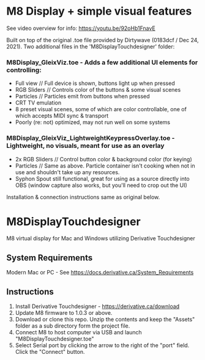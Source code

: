 # M8 Display + simple visual features

See video overview for info: https://youtu.be/92oHb1FnavE

Built on top of the original .toe file provided by Dirtywave (0183dcf / Dec 24, 2021). Two additional files in the 'M8DisplayTouchdesigner' folder: 

### M8Display_GleixViz.toe - Adds a few additional UI elements for controlling: 

- Full view // Full device is shown, buttons light up when pressed
- RGB Sliders // Controls color of the buttons & some visual scenes
- Particles // Particles emit from buttons when pressed
- CRT TV emulation
- 8 preset visual scenes, some of which are color controllable, one of which accepts MIDI sync & transport
- Poorly (re: not) optimized, may not run well on some systems

### M8Display_GleixViz_LightweightKeypressOverlay.toe - Lightweight, no visuals, meant for use as an overlay 

- 2x RGB Sliders // Control button color & background color (for keying)
- Particles // Same as above. Particle container isn't cooking when not in use and shouldn't take up any resources. 
- Syphon Spout still functional, great for using as a source directly into OBS (window capture also works, but you'll need to crop out the UI)

Installation & connection instructions same as original below.

# M8DisplayTouchdesigner
M8 virtual display for Mac and Windows utilizing Derivative Touchdesigner

## System Requirements
Modern Mac or PC - See https://docs.derivative.ca/System_Requirements

## Instructions
1. Install Derivative Touchdesigner - https://derivative.ca/download
2. Update M8 firmware to 1.0.3 or above.
3. Download or clone this repo. Unzip the contents and keep the "Assets" folder as a sub directory form the project file.
4. Connect M8 to host computer via USB and launch "M8DisplayTouchdesigner.toe"
5. Select Serial port by clicking the arrow to the right of the "port" field. Click the "Connect" button.
